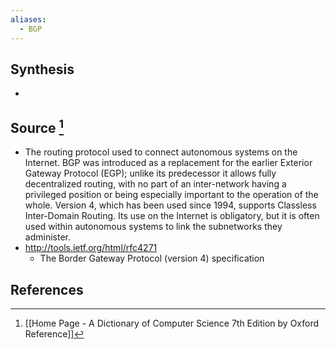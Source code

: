```yaml
---
aliases:
  - BGP
---
```

## Synthesis
- 
## Source [^1]
- The routing protocol used to connect autonomous systems on the Internet. BGP was introduced as a replacement for the earlier Exterior Gateway Protocol (EGP); unlike its predecessor it allows fully decentralized routing, with no part of an inter-network having a privileged position or being especially important to the operation of the whole. Version 4, which has been used since 1994, supports Classless Inter-Domain Routing. Its use on the Internet is obligatory, but it is often used within autonomous systems to link the subnetworks they administer.
- http://tools.ietf.org/html/rfc4271
	- The Border Gateway Protocol (version 4) specification
## References

[^1]: [[Home Page - A Dictionary of Computer Science 7th Edition by Oxford Reference]]